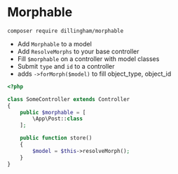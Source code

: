 # Morphable
```
composer require dillingham/morphable
```
- Add `Morphable` to a model
- Add `ResolveMorphs` to your base controller
- Fill `$morphable` on a controller with model classes
- Submit `type` and `id` to a controller
- adds `->forMorph($model)` to fill object_type, object_id
```php
<?php

class SomeController extends Controller
{
    public $morphable = [
        \App\Post::class
    ];

    public function store()
    {
        $model = $this->resolveMorph();
    }
}
```